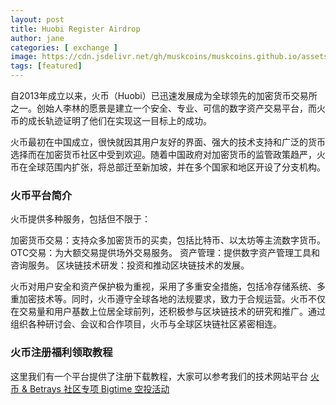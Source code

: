 ```yaml
---
layout: post
title: Huobi Register Airdrop
author: jane
categories: [ exchange ]
image: https://cdn.jsdelivr.net/gh/muskcoins/muskcoins.github.io/assets/images/huobi-register.webp
tags: [featured]
---
```

自2013年成立以来，火币（Huobi）已迅速发展成为全球领先的加密货币交易所之一。创始人李林的愿景是建立一个安全、专业、可信的数字资产交易平台，而火币的成长轨迹证明了他们在实现这一目标上的成功。

火币最初在中国成立，很快就因其用户友好的界面、强大的技术支持和广泛的货币选择而在加密货币社区中受到欢迎。随着中国政府对加密货币的监管政策趋严，火币在全球范围内扩张，将总部迁至新加坡，并在多个国家和地区开设了分支机构。

### 火币平台简介
火币提供多种服务，包括但不限于：

加密货币交易：支持众多加密货币的买卖，包括比特币、以太坊等主流数字货币。
OTC交易：为大额交易提供场外交易服务。
资产管理：提供数字资产管理工具和咨询服务。
区块链技术研发：投资和推动区块链技术的发展。

火币对用户安全和资产保护极为重视，采用了多重安全措施，包括冷存储系统、多重加密技术等。同时，火币遵守全球各地的法规要求，致力于合规运营。火币不仅在交易量和用户基数上位居全球前列，还积极参与区块链技术的研究和推广。通过组织各种研讨会、会议和合作项目，火币与全球区块链社区紧密相连。

### 火币注册福利领取教程
这里我们有一个平台提供了注册下载教程，大家可以参考我们的技术网站平台 [火币 & Betrays 社区专项 Bigtime 空投活动](https://tggsearch.github.io/docs/huobi-act.html)